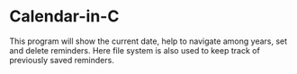 # Calendar-in-C
This program will show the current date, help to navigate among years, set and delete reminders. Here file system is also used to keep track of previously saved reminders. 

